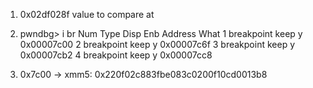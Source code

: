 1. 0x02df028f value to compare at 
2. pwndbg> i br
Num     Type           Disp Enb Address    What
1       breakpoint     keep y   0x00007c00 
2       breakpoint     keep y   0x00007c6f 
3       breakpoint     keep y   0x00007cb2 
4       breakpoint     keep y   0x00007cc8 

3. 0x7c00 -> xmm5: 0x220f02c883fbe083c0200f10cd0013b8

